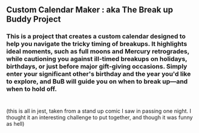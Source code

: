 ## Custom Calendar Maker : aka The Break up Buddy Project

### This is a project that creates a custom calendar designed to help you navigate the tricky timing of breakups. It highlights ideal moments, such as full moons and Mercury retrogrades, while cautioning you against ill-timed breakups on holidays, birthdays, or just before major gift-giving occasions. Simply enter your significant other's birthday and the year you'd like to explore, and BuB will guide you on when to break up—and when to hold off.
#
#
#
 (this is all in jest, taken from a stand up comic I saw in passing one night. I thought it an interesting challenge to put together, and though it was funny as hell)
